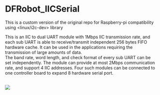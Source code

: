 # DFRobot_IICSerial
This is a custom version of the original repo for Raspberry-pi compatibility using <linux/i2c-dev> library

This is an IIC to dual UART module with 1Mbps IIC transmission rate, and each sub UART is able to receive/transmit independent 256 bytes FIFO hardware cache. It can be used in the applications requiring the transmission of large amounts of data. <br>
The band rate, word length, and check format of every sub UART can be set independently. The module can provide at most 2Mbps communication rate, and support 4 IIC addresses. Four such modules can be connected to one controller board to expand 8 hardware serial port. <br>



<br>
<img src="./resources/images/DFR0627svg.png">
<br>